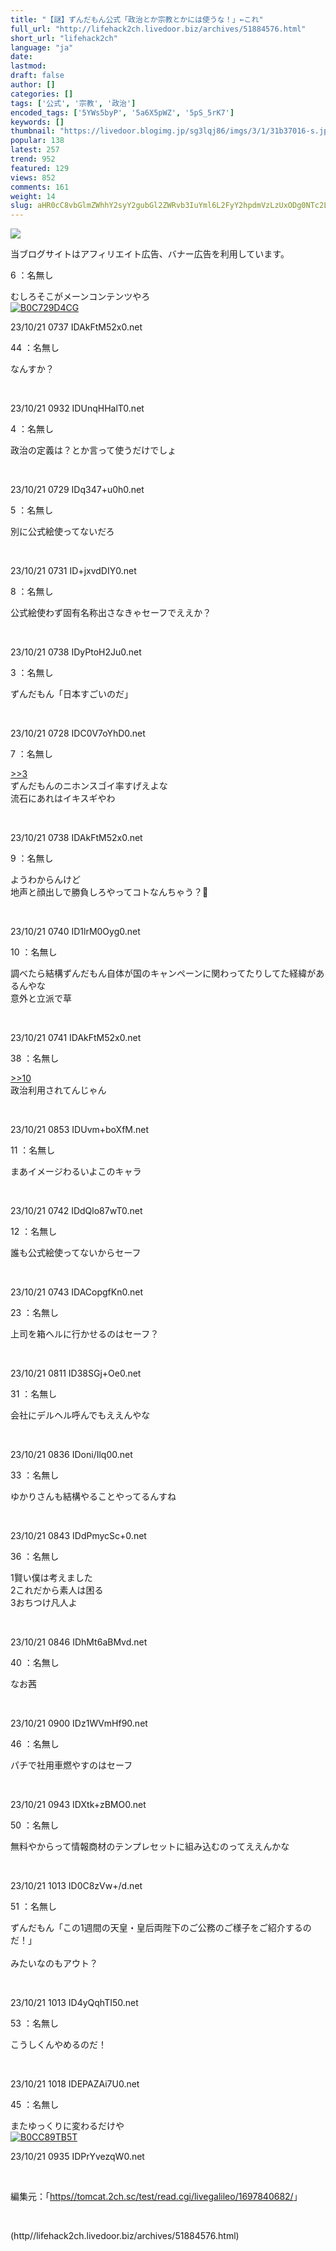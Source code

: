 ```yaml
---
title: "【謎】ずんだもん公式「政治とか宗教とかには使うな！」←これ"
full_url: "http://lifehack2ch.livedoor.biz/archives/51884576.html"
short_url: "lifehack2ch"
language: "ja"
date: 
lastmod: 
draft: false
author: []
categories: []
tags: ['公式', '宗教', '政治']
encoded_tags: ['5YWs5byP', '5a6X5pWZ', '5pS_5rK7']
keywords: []
thumbnail: "https://livedoor.blogimg.jp/sg3lqj86/imgs/3/1/31b37016-s.jpg"
popular: 138
latest: 257
trend: 952
featured: 129
views: 852
comments: 161
weight: 14
slug: aHR0cC8vbGlmZWhhY2syY2gubGl2ZWRvb3IuYml6L2FyY2hpdmVzLzUxODg0NTc2Lmh0bWw=
---
```


![](https://livedoor.blogimg.jp/sg3lqj86/imgs/3/1/31b37016-s.jpg)

<div><p>当ブログサイトはアフィリエイト広告、バナー広告を利用しています。</p><p class='t_name'>6 ：名無し</p> <p class='r2'>むしろそこがメーンコンテンツやろ<br><a href='https//www.amazon.co.jp/dp/B0C729D4CG/?tag=nishiky24-22' target='_blank'><img src='https//m.media-amazon.com/images/I/51YXzw813KL._SL500_.jpg' alt='B0C729D4CG' border='0'></a> </p><p>23/10/21 0737 IDAkFtM52x0.net</p> <p class='t_name'>44 ：名無し</p> <p class='r4'>なんすか？ </p><br><p>23/10/21 0932 IDUnqHHalT0.net</p> <p class='t_name'>4 ：名無し</p> <p class='r4'>政治の定義は？とか言って使うだけでしょ </p><br><p>23/10/21 0729 IDq347+u0h0.net</p> <p class='t_name'>5 ：名無し</p> <p class='r4'>別に公式絵使ってないだろ </p><br><p>23/10/21 0731 ID+jxvdDIY0.net</p> <p class='t_name'>8 ：名無し</p> <p class='r4'>公式絵使わず固有名称出さなきゃセーフでええか？ </p><br><p>23/10/21 0738 IDyPtoH2Ju0.net</p> <p class='t_name'>3 ：名無し</p> <p class='r1'>ずんだもん「日本すごいのだ」 </p><br><p>23/10/21 0728 IDC0V7oYhD0.net</p> <p class='t_name_res'>7 ：名無し</p> <p class='r4'><a href='#res_3'>>>3</a> <br> ずんだもんのニホンスゴイ率すげえよな <br> 流石にあれはイキスギやわ </p><br><p>23/10/21 0738 IDAkFtM52x0.net</p> <p class='t_name'>9 ：名無し</p> <p class='r4'>ようわからんけど <br> 地声と顔出しで勝負しろやってコトなんちゃう？🤔 </p><br><p>23/10/21 0740 ID1lrM0Oyg0.net</p> <p class='t_name'>10 ：名無し</p> <p class='r2'>調べたら結構ずんだもん自体が国のキャンペーンに関わってたりしてた経緯があるんやな <br> 意外と立派で草 </p><br><p>23/10/21 0741 IDAkFtM52x0.net</p> <p class='t_name_res'>38 ：名無し</p> <p class='r4'><a href='#res_10'>>>10</a> <br> 政治利用されてんじゃん </p><br><p>23/10/21 0853 IDUvm+boXfM.net</p> <p class='t_name'>11 ：名無し</p> <p class='r4'>まあイメージわるいよこのキャラ </p><br><p>23/10/21 0742 IDdQlo87wT0.net</p> <p class='t_name'>12 ：名無し</p> <p class='r4'>誰も公式絵使ってないからセーフ </p><br><p>23/10/21 0743 IDACopgfKn0.net</p> <p class='t_name'>23 ：名無し</p> <p class='r4'>上司を箱ヘルに行かせるのはセーフ？ </p><br><p>23/10/21 0811 ID38SGj+Oe0.net</p> <p class='t_name'>31 ：名無し</p> <p class='r4'>会社にデルヘル呼んでもええんやな </p><br><p>23/10/21 0836 IDoni/Ilq00.net</p> <p class='t_name'>33 ：名無し</p> <p class='r4'>ゆかりさんも結構やることやってるんすね </p><br><p>23/10/21 0843 IDdPmycSc+0.net</p> <p class='t_name'>36 ：名無し</p> <p class='r4'>1賢い僕は考えました <br> 2これだから素人は困る <br> 3おちつけ凡人よ </p><br><p>23/10/21 0846 IDhMt6aBMvd.net</p> <p class='t_name'>40 ：名無し</p> <p class='r4'>なお茜 </p><br><p>23/10/21 0900 IDz1WVmHf90.net</p> <p class='t_name'>46 ：名無し</p> <p class='r4'>パチで社用車燃やすのはセーフ </p><br><p>23/10/21 0943 IDXtk+zBMO0.net</p> <p class='t_name'>50 ：名無し</p> <p class='r4'>無料やからって情報商材のテンプレセットに組み込むのってええんかな </p><br><p>23/10/21 1013 ID0C8zVw+/d.net</p> <p class='t_name'>51 ：名無し</p> <p class='r4'>ずんだもん「この1週間の天皇・皇后両陛下のご公務のご様子をご紹介するのだ！」 <br> <br> みたいなのもアウト？ </p><br><p>23/10/21 1013 ID4yQqhTI50.net</p> <p class='t_name'>53 ：名無し</p> <p class='r4'>こうしくんやめるのだ！ </p><br><p>23/10/21 1018 IDEPAZAi7U0.net</p> <p class='t_name'>45 ：名無し</p> <p class='r2'>またゆっくりに変わるだけや<br><a href='https//www.amazon.co.jp/dp/B0CC89TB5T/?tag=nishiky24-22' target='_blank'><img src='https//m.media-amazon.com/images/I/41QZ9P6ZcbL._SL500_.jpg' alt='B0CC89TB5T' border='0'></a> </p><p>23/10/21 0935 IDPrYvezqW0.net</p> <br><p class='p_url'>編集元：「<a href='https//tomcat.2ch.sc/test/read.cgi/livegalileo/1697840682/' target='_blank'>https//tomcat.2ch.sc/test/read.cgi/livegalileo/1697840682/</a>」</p> <br clear='all'></div>

(http//lifehack2ch.livedoor.biz/archives/51884576.html)

